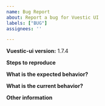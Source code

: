 ```yaml
---
name: Bug Report
about: Report a bug for Vuestic UI
labels: ["BUG"]
assignees: ''

---
```


**Vuestic-ui version:** 1.7.4

**Steps to reproduce**

**What is the expected behavior?**

**What is the current behavior?**

**Other information**
